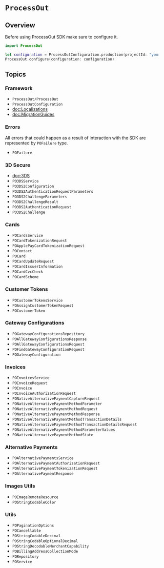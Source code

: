 # ``ProcessOut``

## Overview

Before using ProcessOut SDK make sure to configure it.

```swift
import ProcessOut

let configuration = ProcessOutConfiguration.production(projectId: "your_project_id")
ProcessOut.configure(configuration: configuration)
```

## Topics

### Framework

- ``ProcessOut/ProcessOut``
- ``ProcessOutConfiguration``
- <doc:Localizations>
- <doc:MigrationGuides>

### Errors

All errors that could happen as a result of interaction with the SDK are represented by ``POFailure`` type.

- ``POFailure``

### 3D Secure

- <doc:3DS>
- ``PO3DSService``
- ``PO3DS2Configuration``
- ``PO3DS2AuthenticationRequestParameters``
- ``PO3DS2ChallengeParameters``
- ``PO3DS2ChallengeResult``
- ``PO3DS2AuthenticationRequest``
- ``PO3DS2Challenge``

### Cards

- ``POCardsService``
- ``POCardTokenizationRequest``
- ``POApplePayCardTokenizationRequest``
- ``POContact``
- ``POCard``
- ``POCardUpdateRequest``
- ``POCardIssuerInformation``
- ``POCardCvcCheck``
- ``POCardScheme``

### Customer Tokens

- ``POCustomerTokensService``
- ``POAssignCustomerTokenRequest``
- ``POCustomerToken``

### Gateway Configurations

- ``POGatewayConfigurationsRepository``
- ``POAllGatewayConfigurationsResponse``
- ``POAllGatewayConfigurationsRequest``
- ``POFindGatewayConfigurationRequest``
- ``POGatewayConfiguration``

### Invoices

- ``POInvoicesService``
- ``POInvoiceRequest``
- ``POInvoice``
- ``POInvoiceAuthorizationRequest``
- ``PONativeAlternativePaymentCaptureRequest``
- ``PONativeAlternativePaymentMethodParameter``
- ``PONativeAlternativePaymentMethodRequest``
- ``PONativeAlternativePaymentMethodResponse``
- ``PONativeAlternativePaymentMethodTransactionDetails``
- ``PONativeAlternativePaymentMethodTransactionDetailsRequest``
- ``PONativeAlternativePaymentMethodParameterValues``
- ``PONativeAlternativePaymentMethodState``
<!--- ``PODynamicCheckoutPaymentMethod``-->

### Alternative Payments

- ``POAlternativePaymentsService``
- ``POAlternativePaymentAuthorizationRequest``
- ``POAlternativePaymentTokenizationRequest``
- ``POAlternativePaymentResponse``

### Images Utils

- ``POImageRemoteResource``
- ``POStringCodableColor``

### Utils

- ``POPaginationOptions``
- ``POCancellable``
- ``POStringCodableDecimal``
- ``POStringCodableOptionalDecimal``
- ``POStringDecodableMerchantCapability``
- ``POBillingAddressCollectionMode``
- ``PORepository``
- ``POService``
